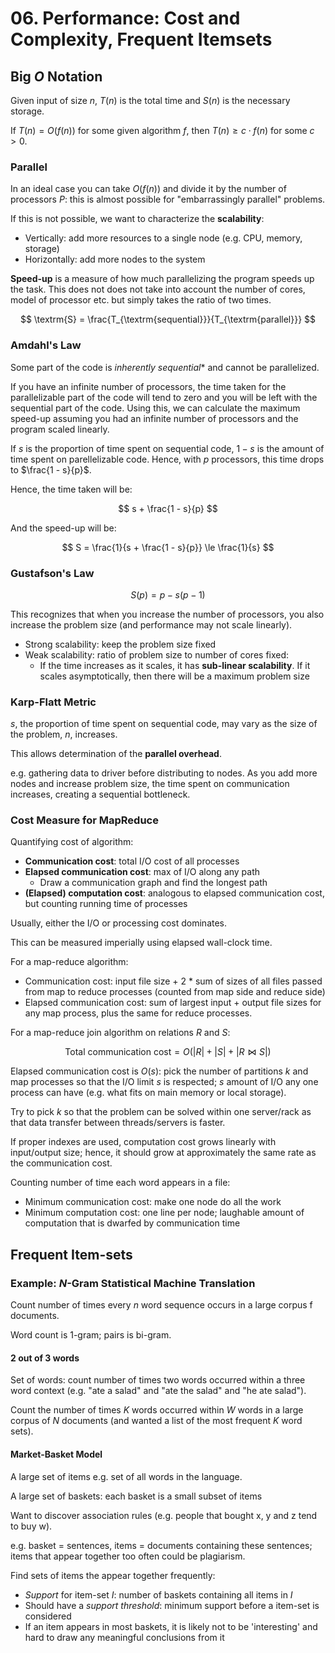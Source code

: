 # 06. Performance: Cost and Complexity, Frequent Itemsets

## Big $O$ Notation

Given input of size $n$, $T(n)$ is the total time and $S(n)$ is the necessary storage.

If $T(n) = O(f(n))$ for some given algorithm $f$, then $T(n) \ge c\cdot f(n)$ for some $c > 0$.

### Parallel

In an ideal case you can take $O(f(n))$ and divide it by the number of processors $P$: this is almost possible for "embarrassingly parallel" problems.

If this is not possible, we want to characterize the **scalability**:

- Vertically: add more resources to a single node (e.g. CPU, memory, storage)
- Horizontally: add more nodes to the system

**Speed-up** is a measure of how much parallelizing the program speeds up the task. This does not does not take into account the number of cores, model of processor etc. but simply takes the ratio of two times.

$$
\textrm{S} = \frac{T_{\textrm{sequential}}}{T_{\textrm{parallel}}}
$$

### Amdahl's Law

Some part of the code is *inherently sequential** and cannot be parallelized.

If you have an infinite number of processors, the time taken for the parallelizable part of the code will tend to zero and you will be left with the sequential part of the code. Using this, we can calculate the maximum speed-up assuming you had an infinite number of processors and the program scaled linearly.

If $s$ is the proportion of time spent on sequential code, $1 - s$ is the amount of time spent on parellelizable code. Hence, with $p$ processors, this time drops to $\frac{1 - s}{p}$.

Hence, the time taken will be:

$$
s + \frac{1 - s}{p}
$$

And the speed-up will be:

$$
S = \frac{1}{s + \frac{1 - s}{p}} \le \frac{1}{s}
$$

### Gustafson's Law

$$
S(p) = p - s(p - 1)
$$

This recognizes that when you increase the number of processors, you also increase the problem size (and performance may not scale linearly).

- Strong scalability: keep the problem size fixed
- Weak scalability: ratio of problem size to number of cores fixed:
  - If the time increases as it scales, it has **sub-linear scalability**. If it scales asymptotically, then there will be a maximum problem size

### Karp-Flatt Metric

$s$, the proportion of time spent on sequential code, may vary as the size of the problem, $n$, increases.

This allows determination of the **parallel overhead**.

e.g. gathering data to driver before distributing to nodes. As you add more nodes and increase problem size, the time spent on communication increases, creating a sequential bottleneck.

### Cost Measure for MapReduce

Quantifying cost of algorithm:

- **Communication cost**: total I/O cost of all processes
- **Elapsed communication cost**: max of I/O along any path
  - Draw a communication graph and find the longest path
- **(Elapsed) computation cost**: analogous to elapsed communication cost, but counting running time of processes

Usually, either the I/O or processing cost dominates.

This can be measured imperially using elapsed wall-clock time.

For a map-reduce algorithm:

- Communication cost: input file size + 2 * sum of sizes of all files passed from map to reduce processes (counted from map side and reduce side)
- Elapsed communication cost: sum of largest input + output file sizes for any map process, plus the same for reduce processes.

For a map-reduce join algorithm on relations $R$ and $S$:

$$
\textrm{Total communication cost} = O(|R| + |S| + |R \bowtie S|)
$$

Elapsed communication cost is $O(s)$: pick the number of partitions $k$ and map processes so that the I/O limit $s$ is respected; $s$ amount of I/O any one process can have (e.g. what fits on main memory or local storage).

Try to pick $k$ so that the problem can be solved within one server/rack as that data transfer between threads/servers is faster.

If proper indexes are used, computation cost grows linearly with input/output size; hence, it should grow at approximately the same rate as the communication cost.

Counting number of time each word appears in a file:

- Minimum communication cost: make one node do all the work
- Minimum computation cost: one line per node; laughable amount of computation that is dwarfed by communication time

## Frequent Item-sets

### Example: *N*-Gram Statistical Machine Translation

Count number of times every $n$ word sequence occurs in a large corpus f documents.

Word count is 1-gram; pairs is bi-gram.

#### 2 out of 3 words

Set of words: count number of times two words occurred within a three word context (e.g. "ate a salad" and "ate the salad" and "he ate salad").

Count the number of times $K$ words occurred within $W$ words in a large corpus of $N$ documents (and wanted a list of the most frequent $K$ word sets).

#### Market-Basket Model

A large set of items e.g. set of all words in the language.

A large set of baskets: each basket is a small subset of items

Want to discover association rules (e.g. people that bought x, y and z tend to buy w).

e.g. basket = sentences, items = documents containing these sentences; items that appear together too often could be plagiarism.

Find sets of items the appear together frequently:

- *Support* for item-set $I$: number of baskets containing all items in $I$
- Should have a *support threshold*: minimum support before a item-set is considered
- If an item appears in most baskets, it is likely not to be 'interesting' and hard to draw any meaningful conclusions from it
